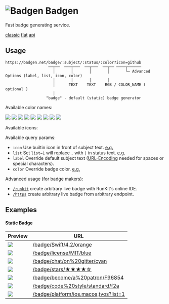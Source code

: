 # ![Badgen](https://badgen.net/static/badgen-logo.svg) Badgen

Fast badge generating service.

[classic](https://badgen.net)
[flat](https://flat.badgen.net)
[api](https://api.badgen.net)

## Usage

```
https://badgen.net/badge/:subject/:status/:color?icon=github
                   ──┬──  ───┬───  ──┬───  ──┬── ────┬──────
                     │       │       │       │       └─ Advanced Options (label, list, icon, color)
                     │       │       │       │
                     │      TEXT    TEXT    RGB / COLOR_NAME ( optional )
                     │
                  "badge" - default (static) badge generator
```

Available color names:

![](/badge/color/blue/blue)
![](/badge/color/cyan/cyan)
![](/badge/color/green/green)
![](/badge/color/yellow/yellow)
![](/badge/color/orange/orange)
![](/badge/color/red/red)
![](/badge/color/pink/pink)
![](/badge/color/purple/purple)
![](/badge/color/grey/grey)

Available icons:

<div id="icon-examples"></div>

Available query params:

- `icon` Use builtin icon in front of subject text. [e.g.][icon-eg-href]
- `list` Set `list=1` will replace `,` with ` | ` in status text. [e.g.][list-eg-href]
- `label` Override default subject text ([URL-Encoding][url-enc-href] needed for spaces or special characters).
- `color` Override badge color. [e.g.][color-eg-href]

Advanced usage (for badge makers):

- [`/runkit`](/docs/runkit) create arbitrary live badge with RunKit's online IDE.
- [`/https`](/docs/https) create arbitrary live badge from arbitrary endpoint.

## Examples

#### Static Badge

| Preview | URL |
| ------- | --- |
|![](/badge/Swift/4.2/orange) | [/badge/Swift/4.2/orange](/badge/Swift/4.2/orange)
|![](/badge/license/MIT/blue) | [/badge/license/MIT/blue](/badge/license/MIT/blue)
|![](/badge/chat/on%20gitter/cyan) | [/badge/chat/on%20gitter/cyan](/badge/chat/on%20gitter/cyan)
|![](/badge/stars/★★★★☆/green) | [/badge/stars/★★★★☆](/badge/stars/★★★★☆/green)
|![](/badge/become/a%20patron/F96854) | [/badge/become/a%20patron/F96854](/badge/become/a%20patron/F96854)
|![](/badge/code%20style/standard/f2a) | [/badge/code%20style/standard/f2a](/badge/code%20style/standard/f2a)
|![](/badge/platform/ios,macos,tvos?list=1) | [/badge/platform/ios,macos,tvos?list=1](/badge/platform/ios,macos,tvos?list=1)

<div id="live-badge-examples"></div>

<script>
  window.liveBadges = {
    /* source control */
    github: [
      ['latest release', '/github/release/babel/babel'],
      ['latest stable release', '/github/release/babel/babel/stable'],
      ['latest tag', '/github/tag/micromatch/micromatch'],
      ['watchers', '/github/watchers/micromatch/micromatch'],
      ['stars', '/github/stars/micromatch/micromatch'],
      ['forks', '/github/forks/micromatch/micromatch'],
      ['issues', '/github/issues/micromatch/micromatch'],
      ['open issues', '/github/open-issues/micromatch/micromatch'],
      ['closed issues', '/github/closed-issues/micromatch/micromatch'],
      ['issues by label', '/github/label-issues/nodejs/node/ES%20Modules'],
      ['open issues by label', '/github/label-issues/atom/atom/help-wanted/open'],
      ['closed issues by label', '/github/label-issues/rust-lang/rust/B-RFC-approved/closed'],
      ['PRs', '/github/prs/micromatch/micromatch'],
      ['open PRs', '/github/open-prs/micromatch/micromatch'],
      ['closed PRs', '/github/closed-prs/micromatch/micromatch'],
      ['merged PRs', '/github/merged-prs/micromatch/micromatch'],
      ['contributors', '/github/contributors/micromatch/micromatch'],
      ['commits', '/github/commits/micromatch/micromatch'],
      ['branches', '/github/branches/micromatch/micromatch'],
      ['releases', '/github/releases/micromatch/micromatch'],
      ['tags', '/github/tags/micromatch/micromatch'],
      ['license', '/github/license/micromatch/micromatch'],
      ['last commit', '/github/last-commit/micromatch/micromatch'],
      ['latest assets downloads', '/github/assets-dl/electron/electron'],
      ['repository dependents', '/github/dependents-repo/micromatch/micromatch'],
      ['package dependents', '/github/dependents-pkg/micromatch/micromatch']
    ],
    /* release registries */
    npm: [
      ['version', '/npm/v/express'],
      ['version', '/npm/v/babel-core'],
      ['version', '/npm/v/ava'],
      ['version (tag)', '/npm/v/ava/next'],
      ['version (tag)', '/npm/v/next/canary'],
      ['version (scoped)', '/npm/v/@babel/core'],
      ['version (scoped & tag)', '/npm/v/@nestjs/core/beta'],
      ['weekly downloads', '/npm/dw/express'],
      ['monthly downloads', '/npm/dm/express'],
      ['yearly downloads', '/npm/dy/express'],
      ['total downloads', '/npm/dt/express'],
      ['license', '/npm/license/lodash'],
      ['engines (node)', '/npm/node/express'],
      ['dependents', '/npm/dependents/got']
    ],
    'david-dm': [
      ['dependencies', '/david/dep/zeit/pkg'],
      ['dev dependencies', '/david/dev/zeit/pkg'],
      ['peer dependencies', '/david/peer/epoberezkin/ajv-keywords'],
      ['optional dependencies', '/david/optional/epoberezkin/ajv-keywords'],
      ['dependencies (sub path)', '/david/dep/babel/babel/packages/babel-cli']
    ],
    packagephobia: [
      ['install size', '/packagephobia/install/webpack'],
      ['publish size', '/packagephobia/publish/webpack'],
      ['publish size (scoped)', '/packagephobia/publish/@tusbar/cache-control']
    ],
    bundlephobia: [
      ['minified', '/bundlephobia/min/react'],
      ['minified + gzip', '/bundlephobia/minzip/react'],
      ['(scoped) minified + gzip', '/bundlephobia/minzip/@nuxtjs/axios']
    ],
    crates: [
      ['version', '/crates/v/regex'],
      ['downloads', '/crates/d/regex'],
      ['downloads (latest)', '/crates/dl/regex']
    ],
    docker: [
      ['pulls (library)', '/docker/pulls/library/ubuntu'],
      ['stars (library)', '/docker/stars/library/ubuntu'],
      ['pulls (scoped)', '/docker/pulls/amio/node-chrome'],
      ['stars (icon & label)', '/docker/stars/library/mongo?icon=docker&label=stars']
    ],
    homebrew: [
      ['version', '/homebrew/v/fish'],
      ['version', '/homebrew/v/cake']
    ],
    'chrome extension': [
      ['version', '/chrome-web-store/v/ckkdlimhmcjmikdlpkmbgfkaikojcbjk'],
      ['users', '/chrome-web-store/users/ckkdlimhmcjmikdlpkmbgfkaikojcbjk'],
      ['price', '/chrome-web-store/price/ckkdlimhmcjmikdlpkmbgfkaikojcbjk'],
      ['rating', '/chrome-web-store/rating/ckkdlimhmcjmikdlpkmbgfkaikojcbjk'],
      ['stars', '/chrome-web-store/stars/ckkdlimhmcjmikdlpkmbgfkaikojcbjk'],
      ['rating count', '/chrome-web-store/rating-count/ckkdlimhmcjmikdlpkmbgfkaikojcbjk']
    ],
    'mozilla add-on': [
      ['version', '/amo/v/markdown-viewer-chrome'],
      ['users', '/amo/users/markdown-viewer-chrome'],
      ['rating', '/amo/rating/markdown-viewer-chrome'],
      ['stars', '/amo/stars/markdown-viewer-chrome'],
      ['reviews', '/amo/reviews/markdown-viewer-chrome']
    ],
    pypi: [
      ['version', '/pypi/v/pip'],
      ['version', '/pypi/v/docutils'],
      ['license', '/pypi/license/pip']
    ],
    nuget: [
      ['version (stable)', '/nuget/v/newtonsoft.json'],
      ['version (pre)', '/nuget/v/newtonsoft.json/pre'],
      ['version (latest)', '/nuget/v/newtonsoft.json/latest']
    ],
    packagist: [
      ['version (stable)', '/packagist/v/monolog/monolog'],
      ['version (pre)', '/packagist/v/monolog/monolog/pre'],
      ['version (latest)', '/packagist/v/monolog/monolog/latest'],
      ['total downloads', '/packagist/dt/monolog/monolog'],
      ['daily downloads', '/packagist/dd/monolog/monolog'],
      ['monthly downloads', '/packagist/dm/monolog/monolog'],
      ['favers', '/packagist/favers/monolog/monolog'],
      ['dependents', '/packagist/dependents/monolog/monolog'],
      ['suggesters', '/packagist/suggesters/monolog/monolog'],
      ['name', '/packagist/n/monolog/monolog'],
      ['github stars', '/packagist/ghs/monolog/monolog'],
      ['github watchers', '/packagist/ghw/monolog/monolog'],
      ['github forks', '/packagist/ghf/monolog/monolog'],
      ['github issues', '/packagist/ghi/monolog/monolog'],
      ['language', '/packagist/lang/monolog/monolog'],
      ['license', '/packagist/license/monolog/monolog'],
    ],
    rubygems: [
      ['version (stable)', '/rubygems/v/rails'],
      ['version (pre)', '/rubygems/v/rails/pre'],
      ['version (latest)', '/rubygems/v/rails/latest'],
      ['total downloads', '/rubygems/dt/rails'],
      ['version downloads', '/rubygems/dv/rails'],
      ['name', '/rubygems/n/rails'],
      ['platform', '/rubygems/p/rails'],
    ],
    apm: [
      ['version', '/apm/v/linter'],
      ['license', '/apm/license/linter'],
      ['downloads', '/apm/dl/linter'],
      ['stars', '/apm/stars/linter'],
    ],
    hackage: [
      ['version', '/hackage/v/abt'],
      ['version', '/hackage/v/Cabal'],
      ['license', '/hackage/license/Cabal']
    ],
    'visual studio marketplace': [
      ['version', '/vs-marketplace/v/vscodevim.vim'],
      ['installs', '/vs-marketplace/i/vscodevim.vim'],
      ['downloads', '/vs-marketplace/d/vscodevim.vim'],
      ['rating', '/vs-marketplace/rating/vscodevim.vim'],
    ],
    /* CIs */
    travis: [
      ['build', '/travis/babel/babel'],
      ['build (branch)', '/travis/babel/babel/6.x']
    ],
    circleci: [
      ['build', '/circleci/github/nuxt/nuxt.js'],
      ['build (branch)', '/circleci/github/nuxt/nuxt.js/master']
    ],
    appveyor: [
      ['build', '/appveyor/ci/gruntjs/grunt'],
      ['build (branch)', '/appveyor/ci/gruntjs/grunt/deprecate']
    ],
    codecov: [
      ['coverage (github)', '/codecov/c/github/tunnckoCore/gitcommit'],
      ['coverage (github, branch)', '/codecov/c/github/babel/babel/6.x'],
      ['coverage (bitbucket)', '/codecov/c/bitbucket/ignitionrobotics/ign-math'],
      ['coverage (bitbucket, branch)', '/codecov/c/bitbucket/ignitionrobotics/ign-math/master'],
      ['coverage (gitlab)', '/codecov/c/gitlab/gitlab-org/gitaly'],
      ['coverage (gitlab, branch)', '/codecov/c/gitlab/gitlab-org/gitaly/master']
    ],
    coveralls: [
      ['coverage (github)', '/coveralls/c/github/jekyll/jekyll'],
      ['coverage (github, branch)', '/coveralls/c/github/jekyll/jekyll/master'],
      ['coverage (bitbucket)', '/coveralls/c/bitbucket/pyKLIP/pyklip'],
      ['coverage (bitbucket, branch)', '/coveralls/c/bitbucket/pyKLIP/pyklip/master'],
    ],
    /* quality & metrics */
    'code climate': [
      ['lines of code', '/codeclimate/loc/jekyll/jekyll'],
      ['issues', '/codeclimate/issues/jekyll/jekyll'],
      ['technical debt', '/codeclimate/tech-debt/jekyll/jekyll'],
      ['maintainability', '/codeclimate/maintainability/jekyll/jekyll'],
      ['maintainability (percentage)', '/codeclimate/maintainability-percentage/jekyll/jekyll'],
      ['coverage', '/codeclimate/coverage/jekyll/jekyll'],
      ['coverage (letter)', '/codeclimate/coverage-letter/jekyll/jekyll']
    ],
    'lgtm': [
      ['number of alerts', '/lgtm/alerts/g/apache/cloudstack'],
      ['java code quality', '/lgtm/grade/java/g/apache/cloudstack'],
      ['C/C++ code quality', '/lgtm/grade/cpp/g/systemd/systemd'],
    ],
    'uptime robot': [
      ['status', '/uptime-robot/status/m780862024-50db2c44c703e5c68d6b1ebb'],
      ['(24 hours) uptime', '/uptime-robot/day/m780862024-50db2c44c703e5c68d6b1ebb'],
      ['(past week) uptime', '/uptime-robot/week/m780862024-50db2c44c703e5c68d6b1ebb'],
      ['(past month) uptime', '/uptime-robot/month/m780862024-50db2c44c703e5c68d6b1ebb'],
      ['(last hours) response', '/uptime-robot/response/m780862024-50db2c44c703e5c68d6b1ebb']
    ],
    badgesize: [
      ['normal size', '/badgesize/normal/amio/emoji.json/master/emoji-compact.json'],
      ['brotli size', '/badgesize/brotli/amio/emoji.json/master/emoji-compact.json'],
      ['gzip size', '/badgesize/gzip/amio/emoji.json/master/emoji-compact.json'],
      ['arbitrary url', '/badgesize/normal/https://unpkg.com/snarkdown/dist/snarkdown.js']
    ],
    /* utilities */
    'opencollective': [
      ['backers', '/opencollective/backers/webpack'],
      ['contributors', '/opencollective/contributors/webpack'],
      ['balance', '/opencollective/balance/webpack'],
      ['yearly income', '/opencollective/yearly/webpack'],
    ]
  }

  window.links = {
    packagephobia: { doc: true },
    'uptime robot': { doc: true },
  }
</script>

<script>
  // Update usage url for 'flat.badgen.net'
  if (window.location.hostname === 'flat.badgen.net') {
    const code = document.querySelector('pre code')
    code.innerText = code.innerText.replace(
      'badgen.net',
      'flat.badgen.net'
    ).replace(/\n/g, '\n     ')
  }
</script>

<script>
  // Generate the icons example
  fetch('/metadata.json')
    .then((resp) => resp.json())
    .then(json => {
      const blacklist = ['postgresql', 'discord']
      const icons = document.querySelector('#icon-examples')
      for (const icon of json.icons) {
        if (blacklist.indexOf(icon) !== -1) continue;
        const img = document.createElement('img')
        img.src = `/badge//${icon}?icon=${icon}`
        icons.appendChild(img)
        icons.appendChild(document.createTextNode("\n"))
      }
  })
</script>

<script type="module">
  // Render live badge examples
  import { html, render } from 'https://cdn.jsdelivr.net/npm/lit-html@0.10.2/lit-html.js'

  const genExamples = (badges, links) => html`
    <h4 id="live-badge">Live Badge</h4>
    <div>${Object.entries(badges).map(([service, examples]) => html`
      <dl>
        <dt id="${service}">
          <a class="title" href="#${service}">${service}</a>
          ${links[service] && links[service].doc ?
            html`<a class="doc" href="/docs/${service.replace(/ /m, '-')}" target="_blank">?</a>` : ''}
        </dt>
        ${examples.map(([desc, src]) => html`
          <dd>
            <b>${desc}</b>
            <i><img src=${src} /></i>
            <span><a href=${src}>${src}</a></span>
          </dd>
        `)}
      </dl>
    `)}</div>
  `

  // use "?only=npm" to show only "npm" badge examples
  const only = new URL(window.location).searchParams.get('only')
  const badges = only ? { [only]: window.liveBadges[only] } : window.liveBadges

  render(
    genExamples(badges, window.links),
    document.querySelector('#live-badge-examples')
  )
</script>

[url-enc-href]: https://developer.mozilla.org/en-US/docs/Glossary/percent-encoding
[style-eg-href]: /badge/color/blue/blue?style=flat
[list-eg-href]: /badge/platform/ios,macos,tvos?list=1
[icon-eg-href]: /badge/docker/v1.2.3/blue?icon=docker
[color-eg-href]: /npm/dm/express?color=pink
